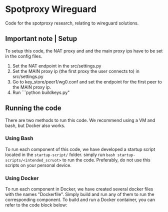 # Spotproxy Wireguard

Code for the spotproxy research, relating to wireguard solutions.

## Important note | Setup

To setup this code, the NAT proxy and and the main proxy ips have to be set in the config files.

1. Set the NAT endpoint in the src/settings.py
2. Set the MAIN proxy ip (the first proxy the user connects to) in src/settings.py
3. Go to key_store/peer1/wg0.conf and set the endpoint for the first peer to the MAIN proxy ip.
4. Run ```python buildkeys.py"

## Running the code

There are two methods to run this code. We recommend using a VM and bash, but Docker also works.

### Using Bash

To run each component of this code, we have developed a startup script located in the ```startup-script/``` folder. simply run ```bash startup-scripts/<intended_scruot>``` to run the code. Preferably, do not use this scripts on your personal device.

### Using Docker

To run each component in Docker, we have created several docker files with the names "<component>Dockerfile". Simply build and run any of them to run the corresponding component. To build and run a Docker container, you can refer to the code block below:
